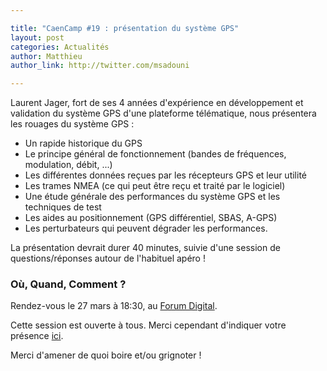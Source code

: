 ```yaml
---

title: "CaenCamp #19 : présentation du système GPS"
layout: post
categories: Actualités
author: Matthieu
author_link: http://twitter.com/msadouni

---
```


Laurent Jager, fort de ses 4 années d'expérience en développement et validation du système GPS d'une plateforme télématique, nous présentera les rouages du système GPS :

- Un rapide historique du GPS
- Le principe général de fonctionnement (bandes de fréquences, modulation, débit, ...)
- Les différentes données reçues par les récepteurs GPS et leur utilité
- Les trames NMEA (ce qui peut être reçu et traité par le logiciel)
- Une étude générale des performances du système GPS et les techniques de test
- Les aides au positionnement (GPS différentiel, SBAS, A-GPS)
- Les perturbateurs qui peuvent dégrader les performances.

La présentation devrait durer 40 minutes, suivie d'une session de questions/réponses autour de l'habituel apéro !

### Où, Quand, Comment ?

Rendez-vous le 27 mars à 18:30, au [Forum Digital](http://forum-digital.fr).

Cette session est ouverte à tous. Merci cependant d'indiquer votre présence [ici](https://docs.google.com/forms/d/1tvKL-H9H5IH6E87gJTdmlDDOW6M5Ut6FsrBdSIXa9q0/viewform).

Merci d'amener de quoi boire et/ou grignoter !

